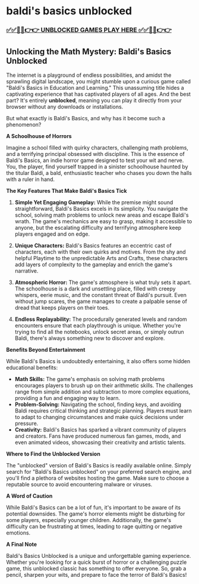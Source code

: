 # baldi's basics unblocked

### [✅✅🔴🔴👉👉 UNBLOCKED GAMES PLAY HERE ✅✅🔴🔴👉👉](https://topstoryindia.com)

##  Unlocking the Math Mystery: Baldi's Basics Unblocked 

The internet is a playground of endless possibilities, and amidst the sprawling digital landscape, you might stumble upon a curious game called "Baldi's Basics in Education and Learning." This unassuming title hides a captivating experience that has captivated players of all ages. And the best part? It's entirely **unblocked**, meaning you can play it directly from your browser without any downloads or installations.

But what exactly is Baldi's Basics, and why has it become such a phenomenon? 

**A Schoolhouse of Horrors**

Imagine a school filled with quirky characters, challenging math problems, and a terrifying principal obsessed with discipline. This is the essence of Baldi's Basics, an indie horror game designed to test your wit and nerve. You, the player, find yourself trapped in a sinister schoolhouse haunted by the titular Baldi, a bald, enthusiastic teacher who chases you down the halls with a ruler in hand. 

**The Key Features That Make Baldi's Basics Tick**

1. **Simple Yet Engaging Gameplay:** While the premise might sound straightforward, Baldi's Basics excels in its simplicity. You navigate the school, solving math problems to unlock new areas and escape Baldi's wrath. The game's mechanics are easy to grasp, making it accessible to anyone, but the escalating difficulty and terrifying atmosphere keep players engaged and on edge.

2. **Unique Characters:** Baldi's Basics features an eccentric cast of characters, each with their own quirks and motives. From the shy and helpful Playtime to the unpredictable Arts and Crafts, these characters add layers of complexity to the gameplay and enrich the game's narrative.

3. **Atmospheric Horror:** The game's atmosphere is what truly sets it apart. The schoolhouse is a dark and unsettling place, filled with creepy whispers, eerie music, and the constant threat of Baldi's pursuit. Even without jump scares, the game manages to create a palpable sense of dread that keeps players on their toes.

4. **Endless Replayability:** The procedurally generated levels and random encounters ensure that each playthrough is unique. Whether you're trying to find all the notebooks, unlock secret areas, or simply outrun Baldi, there's always something new to discover and explore.

**Benefits Beyond Entertainment**

While Baldi's Basics is undoubtedly entertaining, it also offers some hidden educational benefits:

* **Math Skills:** The game's emphasis on solving math problems encourages players to brush up on their arithmetic skills. The challenges range from simple addition and subtraction to more complex equations, providing a fun and engaging way to learn.
* **Problem-Solving:** Navigating the school, finding keys, and avoiding Baldi requires critical thinking and strategic planning. Players must learn to adapt to changing circumstances and make quick decisions under pressure.
* **Creativity:** Baldi's Basics has sparked a vibrant community of players and creators. Fans have produced numerous fan games, mods, and even animated videos, showcasing their creativity and artistic talents.

**Where to Find the Unblocked Version**

The "unblocked" version of Baldi's Basics is readily available online. Simply search for "Baldi's Basics unblocked" on your preferred search engine, and you'll find a plethora of websites hosting the game. Make sure to choose a reputable source to avoid encountering malware or viruses.

**A Word of Caution**

While Baldi's Basics can be a lot of fun, it's important to be aware of its potential downsides. The game's horror elements might be disturbing for some players, especially younger children. Additionally, the game's difficulty can be frustrating at times, leading to rage quitting or negative emotions. 

**A Final Note**

Baldi's Basics Unblocked is a unique and unforgettable gaming experience. Whether you're looking for a quick burst of horror or a challenging puzzle game, this unblocked classic has something to offer everyone. So, grab a pencil, sharpen your wits, and prepare to face the terror of Baldi's Basics! 
